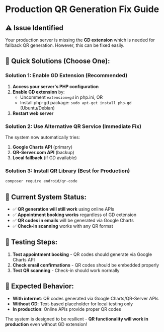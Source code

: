 # Production QR Generation Fix Guide

## ⚠️ Issue Identified
Your production server is missing the **GD extension** which is needed for fallback QR generation. However, this can be fixed easily.

## 🔧 Quick Solutions (Choose One):

### Solution 1: Enable GD Extension (Recommended)
1. **Access your server's PHP configuration**
2. **Enable GD extension** by:
   - Uncomment `extension=gd` in php.ini, OR
   - Install php-gd package: `sudo apt-get install php-gd` (Ubuntu/Debian)
3. **Restart web server**

### Solution 2: Use Alternative QR Service (Immediate Fix)
The system now automatically tries:
1. **Google Charts API** (primary)
2. **QR-Server.com API** (backup) 
3. **Local fallback** (if GD available)

### Solution 3: Install QR Library (Best for Production)
```bash
composer require endroid/qr-code
```

## 🚀 Current System Status:
- ✅ **QR generation will still work** using online APIs
- ✅ **Appointment booking works** regardless of GD extension
- ✅ **QR codes in emails** will be generated via Google Charts
- ✅ **Check-in scanning** works with any QR format

## 🎯 Testing Steps:
1. **Test appointment booking** - QR codes should generate via Google Charts API
2. **Check email confirmations** - QR codes should be embedded properly
3. **Test QR scanning** - Check-in should work normally

## 📝 Expected Behavior:
- **With internet**: QR codes generated via Google Charts/QR-Server APIs
- **Without GD**: Text-based placeholder for local testing only
- **In production**: Online APIs provide proper QR codes

The system is designed to be resilient - **QR functionality will work in production** even without GD extension!